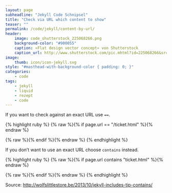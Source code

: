 ```yaml
---
layout: page
subheadline: "Jekyll Code Schnipsel"
title: "Check via URL which content to show"
teaser: ""
permalink: /code/jekyll/content-by-url/
header:
    image: code_shutterstock_225068266.png
    background-color: "#900055"
    caption: »Flat design vector concept« von Shutterstock
    caption_url: http://www.shutterstock.com/pic.mhtml?id=225068266&src=id
image:
    thumb: icon/icon-jekyll.svg
style: "#masthead-with-background-color { padding: 0; }"
categories:
    - code
tags:
    - jekyll
    - liquid
    - rezept
    - code
---
```

If you want to check against an exact URL use `==`.

{% highlight ruby %}
{% raw %}{% if page.url == "/ticket.html" %}{% endraw %}
<!-- content here -->
{% raw %}{% endif %}{% endraw %}
{% endhighlight %}

If you don’t want to use an exact URL choose `contains` instead.

{% highlight ruby %}
{% raw %}{% if page.url contains "ticket.html" %}{% endraw %}
<!-- content here -->
{% raw %}{% endif %}{% endraw %}
{% endhighlight %}



Source: <http://wolfslittlestore.be/2013/10/jekyll-includes-tip-contains/>